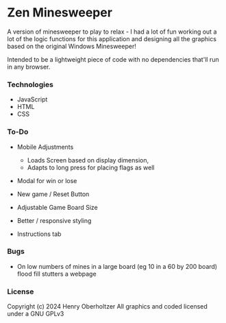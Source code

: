 # Zen Minesweeper

A version of minesweeper to play to relax - I had a lot of fun working out a lot of the logic functions for this application and designing all the graphics based on the original Windows Minesweeper!

Intended to be a lightweight piece of code with no dependencies that'll run in any browser.

### Technologies

- JavaScript
- HTML
- CSS

### To-Do

- Mobile Adjustments

  - Loads Screen based on display dimension,
  - Adapts to long press for placing flags as well

- Modal for win or lose
- New game / Reset Button
- Adjustable Game Board Size
- Better / responsive styling
- Instructions tab

### Bugs

- On low numbers of mines in a large board (eg 10 in a 60 by 200 board) flood fill stutters a webpage

### License

Copyright (c) 2024 Henry Oberholtzer
All graphics and coded licensed under a GNU GPLv3
